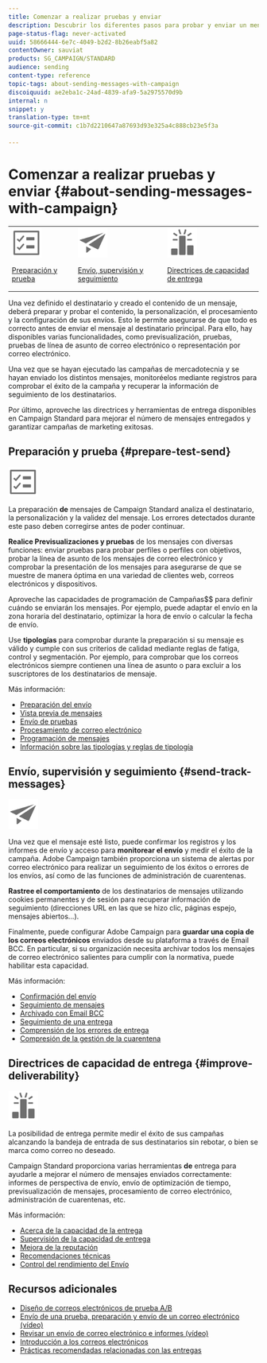 ```yaml
---
title: Comenzar a realizar pruebas y enviar
description: Descubrir los diferentes pasos para probar y enviar un mensaje.
page-status-flag: never-activated
uuid: 58666444-6e7c-4049-b2d2-8b26eabf5a82
contentOwner: sauviat
products: SG_CAMPAIGN/STANDARD
audience: sending
content-type: reference
topic-tags: about-sending-messages-with-campaign
discoiquuid: ae2eba1c-24ad-4839-afa9-5a2975570d9b
internal: n
snippet: y
translation-type: tm+mt
source-git-commit: c1b7d2210647a87693d93e325a4c888cb23e5f3a

---
```



# Comenzar a realizar pruebas y enviar {#about-sending-messages-with-campaign}

<table>
<tr>
<td><img src="assets/do-not-localize/icon_prepare.svg" width="60px"><p><a href="#prepare-test-send">Preparación y prueba</a></p></td>
<td><img src="assets/do-not-localize/icon_send.svg" width="60px"><p><a href="#send-track-messages">Envío, supervisión y seguimiento</a></p></td>
<td><img src="assets/do-not-localize/icon_deliverability.svg" width="60px"><p><a href="#improve-deliverability">Directrices de capacidad de entrega</a></p></td></tr>
</table>

Una vez definido el destinatario y creado el contenido de un mensaje, deberá preparar y probar el contenido, la personalización, el procesamiento y la configuración de sus envíos. Esto le permite asegurarse de que todo es correcto antes de enviar el mensaje al destinatario principal. Para ello, hay disponibles varias funcionalidades, como previsualización, pruebas, pruebas de línea de asunto de correo electrónico o representación por correo electrónico.

Una vez que se hayan ejecutado las campañas de mercadotecnia y se hayan enviado los distintos mensajes, monitoréelos mediante registros para comprobar el éxito de la campaña y recuperar la información de seguimiento de los destinatarios.

Por último, aproveche las directrices y herramientas de entrega disponibles en Campaign Standard para mejorar el número de mensajes entregados y garantizar campañas de marketing exitosas.

## Preparación y prueba {#prepare-test-send}

<img src="assets/do-not-localize/icon_prepare.svg" width="60px">

La preparación **de** mensajes de Campaign Standard analiza el destinatario, la personalización y la validez del mensaje. Los errores detectados durante este paso deben corregirse antes de poder continuar.

**Realice Previsualizaciones y pruebas** de los mensajes con diversas funciones: enviar pruebas para probar perfiles o perfiles con objetivos, probar la línea de asunto de los mensajes de correo electrónico y comprobar la presentación de los mensajes para asegurarse de que se muestre de manera óptima en una variedad de clientes web, correos electrónicos y dispositivos.

Aproveche las capacidades de programación de Campañas$$ para definir cuándo se enviarán los mensajes. Por ejemplo, puede adaptar el envío en la zona horaria del destinatario, optimizar la hora de envío o calcular la fecha de envío.

Use **tipologías** para comprobar durante la preparación si su mensaje es válido y cumple con sus criterios de calidad mediante reglas de fatiga, control y segmentación. Por ejemplo, para comprobar que los correos electrónicos siempre contienen una línea de asunto o para excluir a los suscriptores de los destinatarios de mensaje.

Más información:

* [Preparación del envío](../../sending/using/preparing-the-send.md)
* [Vista previa de mensajes](../../sending/using/previewing-messages.md)
* [Envío de pruebas](../../sending/using/sending-proofs.md)
* [Procesamiento de correo electrónico](../../sending/using/email-rendering.md)
* [Programación de mensajes](../../sending/using/about-scheduling-messages.md)
* [Información sobre las tipologías y reglas de tipología](../../sending/using/about-typology-rules.md)

## Envío, supervisión y seguimiento {#send-track-messages}

<img src="assets/do-not-localize/icon_send.svg"  width="60px">

Una vez que el mensaje esté listo, puede confirmar los registros y los informes de envío y acceso para **monitorear el envío** y medir el éxito de la campaña. Adobe Campaign también proporciona un sistema de alertas por correo electrónico para realizar un seguimiento de los éxitos o errores de los envíos, así como de las funciones de administración de cuarentenas.

**Rastree el comportamiento** de los destinatarios de mensajes utilizando cookies permanentes y de sesión para recuperar información de seguimiento (direcciones URL en las que se hizo clic, páginas espejo, mensajes abiertos...).

Finalmente, puede configurar Adobe Campaign para **guardar una copia de los correos electrónicos** enviados desde su plataforma a través de Email BCC. En particular, si su organización necesita archivar todos los mensajes de correo electrónico salientes para cumplir con la normativa, puede habilitar esta capacidad.

Más información:

* [Confirmación del envío](../../sending/using/confirming-the-send.md)
* [Seguimiento de mensajes](../../sending/using/tracking-messages.md)
* [Archivado con Email BCC](../../sending/using/archiving.md)
* [Seguimiento de una entrega](../../sending/using/monitoring-a-delivery.md)
* [Comprensión de los errores de entrega](../../sending/using/understanding-delivery-failures.md)
* [Compresión de la gestión de la cuarentena](../../sending/using/understanding-quarantine-management.md)

## Directrices de capacidad de entrega {#improve-deliverability}

<img src="assets/do-not-localize/icon_deliverability.svg"  width="60px">

La posibilidad de entrega permite medir el éxito de sus campañas alcanzando la bandeja de entrada de sus destinatarios sin rebotar, o bien se marca como correo no deseado.

Campaign Standard proporciona varias herramientas **de** entrega para ayudarle a mejorar el número de mensajes enviados correctamente: informes de perspectiva de envío, envío de optimización de tiempo, previsualización de mensajes, procesamiento de correo electrónico, administración de cuarentenas, etc.

Más información:

* [Acerca de la capacidad de la entrega](../../sending/using/about-deliverability.md)
* [Supervisión de la capacidad de entrega](../../sending/using/monitor-deliverability.md)
* [Mejora de la reputación](../../sending/using/improving-reputation.md)
* [Recomendaciones técnicas](../../sending/using/technical-recommendations.md)
* [Control del rendimiento del Envío](../../reporting/using/delivery-throughput.md)

## Recursos adicionales

* [Diseño de correos electrónicos de prueba A/B](../../channels/using/designing-an-a-b-test-email.md)
* [Envío de una prueba, preparación y envío de un correo electrónico (vídeo)](https://docs.adobe.com/content/help/en/campaign-standard-learn/tutorials/communication-channels/email/sending-test-preparing-sending-email.html)
* [Revisar un envío de correo electrónico e informes (vídeo)](https://docs.adobe.com/content/help/en/campaign-standard-learn/tutorials/communication-channels/email/reviewing-personalized-email-delivery-and-reports.html)
* [Introducción a los correos electrónicos](https://helpx.adobe.com/campaign/kb/acs-get-started-with-emails.html)
* [Prácticas recomendadas relacionadas con las entregas](https://helpx.adobe.com/es/campaign/kb/delivery-best-practices.html)